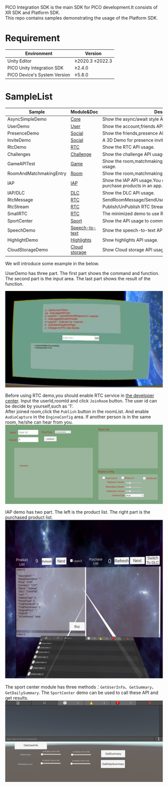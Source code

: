 PICO Integration SDK is the main SDK for PICO development.It consists of XR SDK and Platform SDK.   
This repo contains samples demonstrating the usage of the Platform SDK.

# Requirement

| Environment          | Version             |
|----------------------|---------------------|
| Unity Editor         | &ge;2020.3 &le;2022.3 |
| PICO Unity Integration SDK | &ge;2.4.0           |
| PICO Device's System Version | &ge;5.8.0           |

# SampleList

| Sample                  | Module&Doc                                                                                                        | Description                                                                       |
|-------------------------|-------------------------------------------------------------------------------------------------------------------|-----------------------------------------------------------------------------------|
| AsyncSimpleDemo         | [Core](https://developer-global.pico-interactive.com/document/unity/platform-services-overview/#67652608) | Show the async/await style API usage.                                             |
| UserDemo                | [User](https://developer-global.pico-interactive.com/document/unity/accounts-and-friends/)                        | Show the account,friends API usage.                                               |
| PresenceDemo            | [Social](https://developer-global.pico-interactive.com/document/unity/interaction/)                               | Show the friends,presence API usage.                                              |
| InviteDemo              | [Social](https://developer-global.pico-interactive.com/document/unity/interaction/)                               | A 3D Demo for presence inviting API usage.                                        |
| RtcDemo                 | [RTC](https://developer-global.pico-interactive.com/document/unity/rtc/)                                          | Show the RTC API usage.                                                           |
| Challenges              | [Challenge](https://developer-global.pico-interactive.com/document/unity/challenges/)                             | Show the challenge API usage.                                                     |
| GameAPITest             | [Game](https://developer-cn.pico-interactive.com/document/unity/leaderboard/)                                     | Show the room,matchmaking,achievement,leaderboard API usage.                      |
| RoomAndMatchmakingEntry | [Room](https://developer-global.pico-interactive.com/document/unity/matchmaking/)                                 | Show the room,matchmaking API usage.                                              |
| IAP                     | [IAP](https://developer-global.pico-interactive.com/document/unity/in-app-purchase/)                              | Show the IAP API usage.You can view the products and purchase products in an app. |
| IAP/DLC                 | [DLC](https://developer-global.pico-interactive.com/document/unity/downloadable-content/)                         | Show the DLC API usage.                                                           |
| RtcMessage              | [RTC](https://developer-global.pico-interactive.com/document/unity/rtc/)                                          | SendRoomMessage/SendUserMessage/SendStreamSyncInfo.                               |
| RtcStream               | [RTC](https://developer-global.pico-interactive.com/document/unity/rtc/)                                          | Publish/UnPublish RTC Stream.                                                     |
| SmallRTC                | [RTC](https://developer-global.pico-interactive.com/document/unity/rtc/)                                          | The minimized demo to use RTC.                                                    |
| SportCenter             | [Sport](https://developer-global.pico-interactive.com/document/unity/exercise-data-authorization/)                | Show the API usage to communicate with the SportCenter.                           |
| SpeechDemo | [Speech-to-text](https://developer-global.pico-interactive.com/document/unity/speech-to-text/)| Show the speech-to-text API usage. |
| HighlightDemo | [Highlights](https://developer-global.pico-interactive.com/document/unity/highlights/) | Show highlights API usage. |
| CloudStorageDemo | [Cloud storage](https://developer-global.pico-interactive.com/document/unity/cloud-storage/) | Show Cloud storage API usage. |

We will introduce some example in the below.  

UserDemo has three part. The first part shows the command and function. The second part is the input area. The last part shows the result of the function. 

![](./doc/userDemo.jpg)

Before using RTC demo,you should enable RTC service in [the developer center](https://developer-cn.pico-interactive.com/console). Input the userId,roomId and click `JoinRoom` button. The user id can be decide by yourself,such as '1'.   
After joined room,click the `Publish` button in the roomList. And enable `AudioCapture` in the `EngineConfig` area. If another person is in the same room, he/she can hear from you.  
![](./doc/RTC.png)

IAP demo has two part. The left is the product list. The right part is the purchased product list. 
![](./doc/iap.png)

The sport center module has three methods：`GetUserInfo`、`GetSummary`、`GetDailySummary`. The `SportCenter` demo can be used to call these API and get results.
![](./doc/sportCenter.png)
